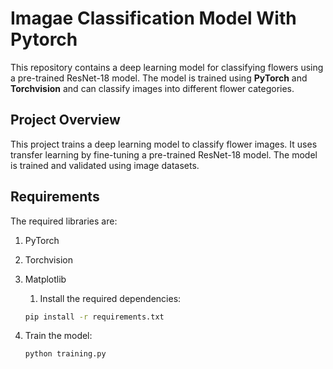 # Imagae Classification Model With Pytorch

This repository contains a deep learning model for classifying flowers using a pre-trained ResNet-18 model. The model is trained using **PyTorch** and **Torchvision** and can classify images into different flower categories.


## Project Overview
This project trains a deep learning model to classify flower images. It uses transfer learning by fine-tuning a pre-trained ResNet-18 model. The model is trained and validated using image datasets.

## Requirements
The required libraries are:

1. PyTorch
2. Torchvision
3. Matplotlib

    1. Install the required dependencies:

    ```bash
    pip install -r requirements.txt
    ```

2. Train the model:

    ```bash
    python training.py
    ```




